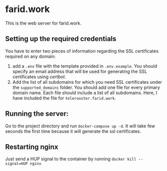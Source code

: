 # farid.work
This is the web server for farid.work.

## Setting up the required credentials

You have to enter two pieces of information regarding the SSL certificates required on any domain:
1. add a `.env` file with the template provided in `.env.example`. You should specify an email address that will be used for generating the SSL certificates using *certbot*. 
2. Add the list of all subdomains for which you need SSL certificates under the `supported_domains` folder. You should add one file for every primary domain name. Each file should include a list of all subdomains. Here, I have included the file for `telerooster.farid.work`.


## Running the server:

Go to the project directory and run `docker-compose up -d`. It will take few seconds the first time because it will generate the ssl certificates.


## Restarting nginx

Just send a HUP signal to the container by running `docker kill --signal=HUP nginx`
